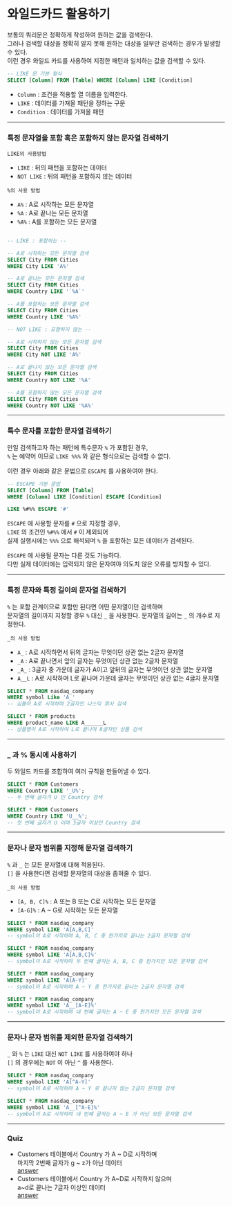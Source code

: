 # 와일드카드 활용하기

보통의 쿼리문은 정확하게 작성하여 원하는 값을 검색한다.  
그러나 검색할 대상을 정확히 알지 못해 원하는 대상을 일부만 검색하는 경우가 발생할 수 있다.  
이런 경우 와일드 카드를 사용하여 지정한 패턴과 일치하는 값을 검색할 수 있다.

```sql
-- LIKE 문 기본 형식
SELECT [Column] FROM [Table] WHERE [Column] LIKE [Condition]
```

- `Column` : 조건을 적용할 열 이름을 입력한다.
- `LIKE` : 데이터를 가져올 패턴을 정하는 구문
- `Condition` : 데이터를 가져올 패턴

---

### 특정 문자열을 포함 혹은 포함하지 않는 문자열 검색하기

`LIKE의 사용방법`
- `LIKE` : 뒤의 패턴을 포함하는 데이터
- `NOT LIKE` : 뒤의 패턴을 포함하지 않는 데이터

`%의 사용 방법`
- `A%` : A로 시작하는 모든 문자열
- `%A` : A로 끝나는 모든 문자열
- `%A%` : A를 포함하는 모든 문자열

```sql

-- LIKE : 포함하는 --

-- A로 시작하는 모든 문자열 검색
SELECT City FROM Cities
WHERE City LIKE 'A%'

-- A로 끝나는 모든 문자열 검색
SELECT City FROM Cities
WHERE Country LIKE '`%A`'

-- A를 포함하는 모든 문자열 검색
SELECT City FROM Cities
WHERE Country LIKE '%A%'

-- NOT LIKE : 포함하지 않는 --

-- A로 시작하지 않는 모든 문자열 검색
SELECT City FROM Cities
WHERE City NOT LIKE 'A%'

-- A로 끝나지 않는 모든 문자열 검색
SELECT City FROM Cities
WHERE Country NOT LIKE '%A'

-- A를 포함하지 않는 모든 문자열 검색
SELECT City FROM Cities
WHERE Country NOT LIKE '%A%'
```

---

### 특수 문자를 포함한 문자열 검색하기

만일 검색하고자 하는 패턴에 특수문자 `%` 가 포함된 경우,  
`%` 는 예약어 이므로 `LIKE %%%` 와 같은 형식으로는 검색할 수 없다.  

이런 경우 아래와 같은 문법으로 `ESCAPE` 를 사용하여야 한다.

```sql
-- ESCAPE 기본 문법
SELECT [Column] FROM [Table]
WHERE [Column] LIKE [Condition] ESCAPE [Condition]
```


```sql
LIKE %#%% ESCAPE '#'
```
`ESCAPE` 에 사용할 문자를 `#` 으로 지정할 경우,  
`LIKE` 의 조건인 `%#%%` 에서 `#` 이 제외되어  
실제 실행시에는 `%%%` 으로 해석되며 `%` 을 포함하는 모든 데이터가 검색된다.

`ESCAPE` 에 사용될 문자는 다른 것도 가능하다.  
다만 실제 데이터에는 입력되지 않은 문자여야 의도치 않은 오류를 방지할 수 있다.

---

### 특정 문자와 특정 길이의 문자열 검색하기

`%` 는 포함 관계이므로 포함만 된다면 어떤 문자열이던 검색하며  
문자열의 길이까지 지정할 경우 `%` 대신 `_` 을 사용한다.
문자열의 길이는 `_` 의 개수로 지정한다.

`_의 사용 방법`
- `A_` : A로 시작하면서 뒤의 글자는 무엇이던 상관 없는 2글자 문자열
- `_A` : A로 끝나면서 앞의 글자는 무엇이던 상관 없는 2글자 문자열
- `_A_` : 3글자 중 가운데 글자가 A이고 앞뒤의 글자는 무엇이던 상관 없는 문자열
- `A__L` : A로 시작하며 L로 끝나며 가운데 글자는 무엇이던 상관 없는 4글자 문자열

```sql
SELECT * FROM nasdaq_company
WHERE symbol Like 'A_'
-- 심볼이 A로 시작하며 2글자인 나스닥 회사 검색

SELECT * FROM products
WHERE product_name LIKE A______L
-- 상품명이 A로 시작하여 L로 끝나며 8글자인 상품 검색
```

---

### _ 과 % 동시에 사용하기

두 와일드 카드를 조합하여 여러 규칙을 만들어낼 수 있다.

```sql
SELECT * FROM Customers
WHERE Country LIKE '_U%';
-- 두 번째 글자가 U 인 Country 검색

SELECT * FROM Customers
WHERE Country LIKE 'U__%';
-- 첫 번째 글자가 U 이며 3글자 이상인 Country 검색
```

---

### 문자나 문자 범위를 지정해 문자열 검색하기

`%` 과 `_` 는 모든 문자열에 대해 적용된다.  
`[]` 을 사용한다면 검색할 문자열의 대상을 좁혀줄 수 있다.

`_의 사용 방법`
- `[A, B, C]%` : A 또는 B 또는 C로 시작하는 모든 문자열
- `[A-G]%` : A ~ G로 시작하는 모든 문자열

```sql
SELECT * FROM nasdaq_company
WHERE symbol LIKE 'A[A,B,C]'
-- symbol이 A로 시작하며 A, B, C 중 한가지로 끝나는 2글자 문자열 검색

SELECT * FROM nasdaq_company
WHERE symbol LIKE 'A[A,B,C]%'
-- symbol이 A로 시작하며 두 번째 글자는 A, B, C 중 한가지인 모든 문자열 검색

SELECT * FROM nasdaq_company
WHERE symbol LIKE 'A[A-Y]'
-- symbol이 A로 시작하며 A ~ Y 중 한가지로 끝나는 2글자 문자열 검색

SELECT * FROM nasdaq_company
WHERE symbol LIKE 'A__[A-E]%'
-- symbol이 A로 시작하며 네 번째 글자는 A ~ E 중 한가지인 모든 문자열 검색
```

---

### 문자나 문자 범위를 제외한 문자열 검색하기

`_` 와 `%` 는 `LIKE` 대신 `NOT LIKE` 를 사용하여야 하나  
`[]` 의 경우에는 `NOT` 이 아닌 `^` 를 사용한다.

```sql
SELECT * FROM nasdaq_company
WHERE symbol LIKE 'A[^A-Y]'
-- symbol이 A로 시작하며 A ~ Y 로 끝나지 않는 2글자 문자열 검색

SELECT * FROM nasdaq_company
WHERE symbol LIKE 'A__[^A-E]%'
-- symbol이 A로 시작하며 네 번째 글자는 A ~ E 가 아닌 모든 문자열 검색
```

---

### Quiz
- Customers 테이블에서 Country 가 A ~ D로 시작하며  
마지막 2번째 글자가 g ~ z가 아닌 데이터  
[answer](/QuerySQLs/WildCard_Quiz_1.sql)
- Customers 테이블에서 Country 가 A~D로 시작하지 않으며  
a~d로 끝나는 7글자 이상인 데이터  
[answer](/QuerySQLs/WildCard_Quiz_2.sql)